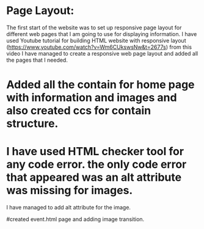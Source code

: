 # Page Layout:
The first start of the website was to set up responsive page layout 
for different web pages that I am going to use for displaying information.
I have used Youtube tutorial for building HTML website with responsive layout 
(https://www.youtube.com/watch?v=Wm6CUkswsNw&t=2677s) from this video 
I have managed to create a responsive web page layout and added all the pages that I needed.

# Added all the contain for home page with information and images and also created ccs for contain structure.

# I have used HTML checker tool for any code error. the only code error that appeared was an alt attribute was missing for images.
I have managed to add alt attribute for the image.

#created event.html page and adding image transition. 
